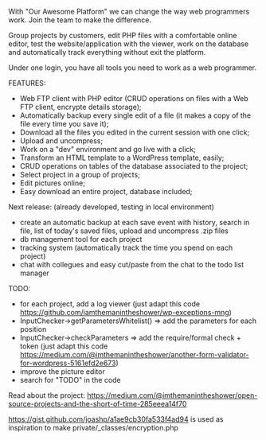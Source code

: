 With "Our Awesome Platform" we can change the way web programmers work. Join the team to make the difference.

Group projects by customers, edit PHP files with a comfortable online editor, test the website/application with the viewer, work on the database and automatically track everything without exit the platform.

Under one login, you have all tools you need to work as a web programmer.

FEATURES:
- Web FTP client with PHP editor (CRUD operations on files with a Web FTP client, encrypte details storage);
- Automatically backup every single edit of a file (it makes a copy of the file every time you save it);
- Download all the files you edited in the current session with one click;
- Upload and uncompress;
- Work on a "dev" environment and go live with a click;
- Transform an HTML template to a WordPress template, easily;
- CRUD operations on tables of the database associated to the project;
- Select project in a group of projects;
- Edit pictures online;
- Easy download an entire project, database included;

Next release: (already developed, testing in local environment)
- create an automatic backup at each save event with history, search in file, list of today's saved files, upload and uncompress .zip files
- db management tool for each project
- tracking system (automatically track the time you spend on each project)
- chat with collegues and easy cut/paste from the chat to the todo list manager

TODO:
- for each project, add a log viewer (just adapt this code https://github.com/iamthemanintheshower/wp-exceptions-mng)
- InputChecker->getParametersWhitelist() => add the parameters for each position
- InputChecker->checkParameters => add the require/formal check + token (just adapt this code https://medium.com/@imthemanintheshower/another-form-validator-for-wordpress-5161efd2e673)
- improve the picture editor
- search for "TODO" in the code

Read about the project: https://medium.com/@imthemanintheshower/open-source-projects-and-the-short-of-time-285eeea14f70



https://gist.github.com/joashp/a1ae9cb30fa533f4ad94 is used as inspiration to make private/_classes/encryption.php

